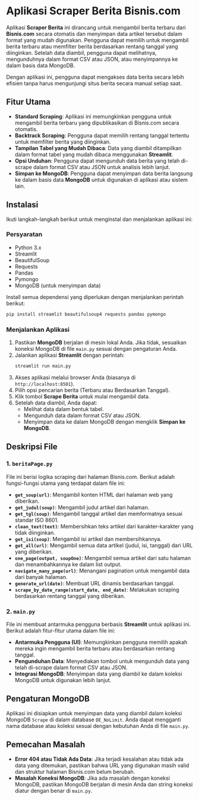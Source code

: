 
# Aplikasi Scraper Berita Bisnis.com

Aplikasi **Scraper Berita** ini dirancang untuk mengambil berita terbaru dari **Bisnis.com** secara otomatis dan menyimpan data artikel tersebut dalam format yang mudah digunakan. Pengguna dapat memilih untuk mengambil berita terbaru atau memfilter berita berdasarkan rentang tanggal yang diinginkan. Setelah data diambil, pengguna dapat melihatnya, mengunduhnya dalam format CSV atau JSON, atau menyimpannya ke dalam basis data MongoDB.

Dengan aplikasi ini, pengguna dapat mengakses data berita secara lebih efisien tanpa harus mengunjungi situs berita secara manual setiap saat.

## Fitur Utama

- **Standard Scraping**: Aplikasi ini memungkinkan pengguna untuk mengambil berita terbaru yang dipublikasikan di Bisnis.com secara otomatis.
- **Backtrack Scraping**: Pengguna dapat memilih rentang tanggal tertentu untuk memfilter berita yang diinginkan.
- **Tampilan Tabel yang Mudah Dibaca**: Data yang diambil ditampilkan dalam format tabel yang mudah dibaca menggunakan **Streamlit**.
- **Opsi Unduhan**: Pengguna dapat mengunduh data berita yang telah di-scrape dalam format CSV atau JSON untuk analisis lebih lanjut.
- **Simpan ke MongoDB**: Pengguna dapat menyimpan data berita langsung ke dalam basis data **MongoDB** untuk digunakan di aplikasi atau sistem lain.

## Instalasi

Ikuti langkah-langkah berikut untuk menginstal dan menjalankan aplikasi ini:

### Persyaratan

- Python 3.x
- Streamlit
- BeautifulSoup
- Requests
- Pandas
- Pymongo
- MongoDB (untuk menyimpan data)

Install semua dependensi yang diperlukan dengan menjalankan perintah berikut:
```bash
pip install streamlit beautifulsoup4 requests pandas pymongo
```

### Menjalankan Aplikasi

1. Pastikan **MongoDB** berjalan di mesin lokal Anda. Jika tidak, sesuaikan koneksi MongoDB di file `main.py` sesuai dengan pengaturan Anda.
2. Jalankan aplikasi **Streamlit** dengan perintah:
   ```bash
   streamlit run main.py
   ```
3. Akses aplikasi melalui browser Anda (biasanya di `http://localhost:8501`).
4. Pilih opsi pencarian berita (Terbaru atau Berdasarkan Tanggal).
5. Klik tombol **Scrape Berita** untuk mulai mengambil data.
6. Setelah data diambil, Anda dapat:
   - Melihat data dalam bentuk tabel.
   - Mengunduh data dalam format CSV atau JSON.
   - Menyimpan data ke dalam MongoDB dengan mengklik **Simpan ke MongoDB**.

## Deskripsi File

### 1. **`beritaPage.py`**

File ini berisi logika scraping dari halaman Bisnis.com. Berikut adalah fungsi-fungsi utama yang terdapat dalam file ini:

- **`get_soup(url)`**: Mengambil konten HTML dari halaman web yang diberikan.
- **`get_judul(soup)`**: Mengambil judul artikel dari halaman.
- **`get_tgl(soup)`**: Mengambil tanggal artikel dan memformatnya sesuai standar ISO 8601.
- **`clean_text(text)`**: Membersihkan teks artikel dari karakter-karakter yang tidak diinginkan.
- **`get_isi(soup)`**: Mengambil isi artikel dan membersihkannya.
- **`get_all(url)`**: Mengambil semua data artikel (judul, isi, tanggal) dari URL yang diberikan.
- **`one_page(output, soupOne)`**: Mengambil semua artikel dari satu halaman dan menambahkannya ke dalam list output.
- **`navigate_many_page(url)`**: Menangani pagination untuk mengambil data dari banyak halaman.
- **`generate_url(date)`**: Membuat URL dinamis berdasarkan tanggal.
- **`scrape_by_date_range(start_date, end_date)`**: Melakukan scraping berdasarkan rentang tanggal yang diberikan.

### 2. **`main.py`**

File ini membuat antarmuka pengguna berbasis **Streamlit** untuk aplikasi ini. Berikut adalah fitur-fitur utama dalam file ini:

- **Antarmuka Pengguna (UI)**: Memungkinkan pengguna memilih apakah mereka ingin mengambil berita terbaru atau berdasarkan rentang tanggal.
- **Pengunduhan Data**: Menyediakan tombol untuk mengunduh data yang telah di-scrape dalam format CSV atau JSON.
- **Integrasi MongoDB**: Menyimpan data yang diambil ke dalam koleksi MongoDB untuk digunakan lebih lanjut.

## Pengaturan MongoDB

Aplikasi ini disiapkan untuk menyimpan data yang diambil dalam koleksi MongoDB `Scrape` di dalam database `DE_NoLimit`. Anda dapat mengganti nama database atau koleksi sesuai dengan kebutuhan Anda di file `main.py`.

## Pemecahan Masalah

- **Error 404 atau Tidak Ada Data**: Jika terjadi kesalahan atau tidak ada data yang ditemukan, pastikan bahwa URL yang digunakan masih valid dan struktur halaman Bisnis.com belum berubah.
- **Masalah Koneksi MongoDB**: Jika ada masalah dengan koneksi MongoDB, pastikan MongoDB berjalan di mesin Anda dan string koneksi diatur dengan benar di `main.py`.


